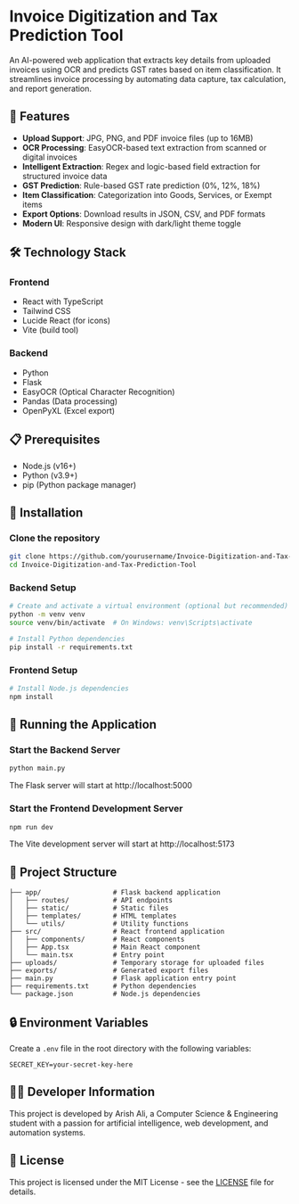 # Invoice Digitization and Tax Prediction Tool

An AI-powered web application that extracts key details from uploaded invoices using OCR and predicts GST rates based on item classification. It streamlines invoice processing by automating data capture, tax calculation, and report generation.

## 🚀 Features

- **Upload Support**: JPG, PNG, and PDF invoice files (up to 16MB)
- **OCR Processing**: EasyOCR-based text extraction from scanned or digital invoices
- **Intelligent Extraction**: Regex and logic-based field extraction for structured invoice data
- **GST Prediction**: Rule-based GST rate prediction (0%, 12%, 18%)
- **Item Classification**: Categorization into Goods, Services, or Exempt items
- **Export Options**: Download results in JSON, CSV, and PDF formats
- **Modern UI**: Responsive design with dark/light theme toggle

## 🛠️ Technology Stack

### Frontend
- React with TypeScript
- Tailwind CSS
- Lucide React (for icons)
- Vite (build tool)

### Backend
- Python
- Flask
- EasyOCR (Optical Character Recognition)
- Pandas (Data processing)
- OpenPyXL (Excel export)

## 📋 Prerequisites

- Node.js (v16+)
- Python (v3.9+)
- pip (Python package manager)

## 🔧 Installation

### Clone the repository
```bash
git clone https://github.com/yourusername/Invoice-Digitization-and-Tax-Prediction-Tool.git
cd Invoice-Digitization-and-Tax-Prediction-Tool
```

### Backend Setup
```bash
# Create and activate a virtual environment (optional but recommended)
python -m venv venv
source venv/bin/activate  # On Windows: venv\Scripts\activate

# Install Python dependencies
pip install -r requirements.txt
```

### Frontend Setup
```bash
# Install Node.js dependencies
npm install
```

## 🚀 Running the Application

### Start the Backend Server
```bash
python main.py
```
The Flask server will start at http://localhost:5000

### Start the Frontend Development Server
```bash
npm run dev
```
The Vite development server will start at http://localhost:5173

## 📁 Project Structure

```
├── app/                  # Flask backend application
│   ├── routes/           # API endpoints
│   ├── static/           # Static files
│   ├── templates/        # HTML templates
│   └── utils/            # Utility functions
├── src/                  # React frontend application
│   ├── components/       # React components
│   ├── App.tsx           # Main React component
│   └── main.tsx          # Entry point
├── uploads/              # Temporary storage for uploaded files
├── exports/              # Generated export files
├── main.py               # Flask application entry point
├── requirements.txt      # Python dependencies
└── package.json          # Node.js dependencies
```

## 🔒 Environment Variables

Create a `.env` file in the root directory with the following variables:

```
SECRET_KEY=your-secret-key-here
```

## 👨‍💻 Developer Information

This project is developed by Arish Ali, a Computer Science & Engineering student with a passion for artificial intelligence, web development, and automation systems.

## 📄 License

This project is licensed under the MIT License - see the [LICENSE](LICENSE) file for details.